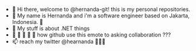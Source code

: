 - 👋 Hi there, welcome to @hernanda-git! this is my personal repositories.
- 👀 My name is Hernanda and i'm a software engineer based on Jakarta, Indonesia. 👀
- 🌱 My stuff is about .NET things
- 💞️ 💞️ 💞️ 💞️ 💞️ how github use this emote to asking collaboration ??? 
- 📫 reach my twitter @hearnanda 🤙🤙🤙

<!---
hernanda-git/hernanda-git is a ✨ special ✨ repository because its `README.md` (this file) appears on your GitHub profile.
You can click the Preview link to take a look at your changes.
--->
